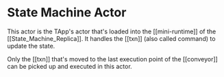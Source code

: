 # State Machine Actor
This actor is the TApp's actor that's loaded into the [[mini-runtime]] of the [[State_Machine_Replica]]. It handles the [[txn]] (also called command) to update the state. 

Only the [[txn]] that's moved to the last execution point of the [[conveyor]] can be picked up and executed in this actor.
